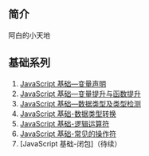 ## 简介

阿白的小天地

## 基础系列

1. [JavaScript 基础—变量声明](https://github.com/mobei95/blog/issues/1)
2. [JavaScript 基础—变量提升与函数提升](https://github.com/mobei95/blog/issues/2)
3. [JavaScript 基础—数据类型及类型检测](https://github.com/mobei95/blog/issues/3)
4. [JavaScript 基础-数据类型转换](https://github.com/mobei95/blog/issues/4)
5. [JavaScript 基础-逻辑运算符](https://github.com/mobei95/blog/issues/5)
6. [JavaScript 基础-常见的操作符](https://github.com/mobei95/blog/issues/6)
7. [JavaScript 基础-闭包]（待续）

